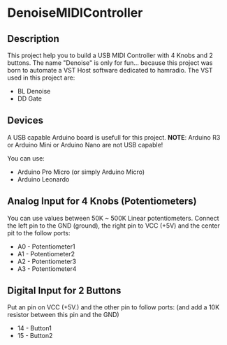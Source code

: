 # DenoiseMIDIController

## Description
This project help you to build a USB MIDI Controller with 4 Knobs and 2 buttons.
The name "Denoise" is only for fun... because this project was born to automate a VST Host software dedicated to hamradio.
The VST used in this project are:
* BL Denoise
* DD Gate

## Devices
A USB capable Arduino board is usefull for this project.
**NOTE**: Arduino R3 or Arduino Mini or Arduino Nano are not USB capable!

You can use:
* Arduino Pro Micro (or simply Arduino Micro)
* Arduino Leonardo

## Analog Input for 4 Knobs (Potentiometers)
You can use values between 50K ~ 500K Linear potentiometers. 
Connect the left pin to the GND (ground), the right pin to VCC (+5V) and the center pit to the follow ports:
* A0 - Potentiometer1
* A1 - Potentiometer2
* A2 - Potentiometer3
* A3 - Potentiometer4

## Digital Input for 2 Buttons
Put an pin on VCC (+5V.) and the other pin to follow ports: (and add a 10K resistor between this pin and the GND)
* 14 - Button1
* 15 - Button2






